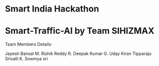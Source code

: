 # Smart India Hackathon
# Smart-Traffic-AI by Team SIHIZMAX

Team Members Details:

Jayesh Bansal    M. Rishik Reddy     R. Deepak Kumar    G. Uday Kiran    Tipparaju Srivalli    K. Sowmya sri
